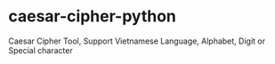 # caesar-cipher-python
Caesar Cipher Tool, Support Vietnamese Language, Alphabet, Digit or Special character
